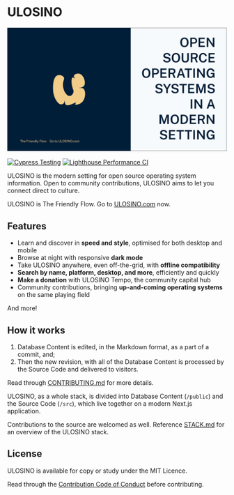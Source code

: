 # ULOSINO

[![ULOSINO](./public/brand/alternative-flag.png)]()

[![Cypress Testing](https://github.com/ulosino/ulosino/actions/workflows/testing.yml/badge.svg)](https://github.com/ulosino/ulosino/actions/workflows/testing.yml)
[![Lighthouse Performance CI](https://github.com/ulosino/ulosino/actions/workflows/lighthouse.yml/badge.svg)](https://github.com/ulosino/ulosino/actions/workflows/lighthouse.yml)

ULOSINO is the modern setting for open source operating system information. Open to community contributions, ULOSINO aims to let you connect direct to culture.

ULOSINO is The Friendly Flow. Go to [ULOSINO.com](https://ulosino.com) now.

## Features

- Learn and discover in **speed and style**, optimised for both desktop and mobile
- Browse at night with responsive **dark mode**
- Take ULOSINO anywhere, even off-the-grid, with **offline compatibility**
- **Search by name, platform, desktop, and more**, efficiently and quickly
- **Make a donation** with ULOSINO Tempo, the community capital hub
- Community contributions, bringing **up-and-coming operating systems** on the same playing field

And more!

## How it works

1. Database Content is edited, in the Markdown format, as a part of a commit, and;
2. Then the new revision, with all of the Database Content is processed by the Source Code and delivered to visitors.

Read through [CONTRIBUTING.md](https://github.com/ulosino/.github/blob/main/CONTRIBUTING.md) for more details.

ULOSINO, as a whole stack, is divided into Database Content (`/public`) and the Source Code (`/src`), which live together on a modern Next.js application.

Contributions to the source are welcomed as well. Reference [STACK.md](https://github.com/ulosino/ulosino/blob/main/STACK.md) for an overview of the ULOSINO stack.

## License

ULOSINO is available for copy or study under the MIT Licence.

Read through the [Contribution Code of Conduct](https://github.com/ulosino/.github/blob/main/CODE_OF_CONDUCT.md) before contributing.
